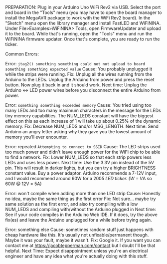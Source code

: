 PREPARATION:
Plug in your Arduino Uno WiFi Rev2 via USB. Select
the port and board in the "Tools" menu (you may have
to open the board manager to install the MegaAVR
package to work with the WiFi Rev2 board). In the
"Sketch" menu open the library manager and install
FastLED and WiFiNINA. Under File>Examples>WiFiNINA>
Tools, open FirmwareUpdater and upload it to the
board. While that's running, open the "Tools" menu
and run the WiFiNINA firmware updater. Once that's
complete, you are ready to run the ticker.


Common Errors:

Error: `jtag2() something something could not not upload to board something something expected value`
Cause: You probably unplugged it while the strips were running.
Fix: Unplug all the wires running from the Arduino to the LEDs. Unplug the Arduino from power and press the reset button. Now plug it back in and it should work.
Next time: Unplug the Arduino <-> LED power wires before you disconnect the entire Arduino from power.

Error: `something something exceeded memory`
Cause: You tried using too many LEDs and too many maximum characters in the message for the LEDs tiny memory capabilities. The NUM_LEDS constant will have the biggest effect on this as each increase of 1 will take up about 0.25% of the dynamic memory.
Fix: Decrease NUM_LEDS and/or MSG_LENGTH.
Next time: Send Arduino an angry letter asking why they gave you the lowest amount of memory you'll ever encounter.

Error: repeated `Attempting to connect to SSID`
Cause: The LED strips used too much power and didn't leave enough power for the WiFi chip to be able to find a network.
Fix: Lower NUM_LEDS so that each strip powers less LEDs and uses less power.
Next time: Use the 3.3V pin instead of the 5V pin. This will result in darker lights, but you can try a higher BRIGHTNESS constant value. Buy a power adaptor. Arduino recommends a 7-12V input, and I would recommend around 60W for a 200*5 LED ticker. (W = V*A so 60W @ 12V = 5A)

Error: won't compile when adding more than one LED strip
Cause: Honestly no idea, maybe the same thing as the first error
Fix: Not sure... maybe try same solution as the first error, and also try compiling with a low NUM_LEDS and compiling with/without the Arduino plugged in
Next time: See if your code compiles in the Arduino Web IDE. If it does, try the above fix(es) and leave the Arduino unplugged for a while before trying again.

Error: something else
Cause: sometimes random stuff just happens with cheap hardware like this. It's usually not unfixable/permanent though. Maybe it was your fault, maybe it wasn't.
Fix: Google it. If you want you can contact me at https://jacobtepperman.com/contact but I doubt I'll be that helpful.
Next Time: Expect disappointment unless you're an electrical engineer and have any idea what you're actually doing with this stuff.
